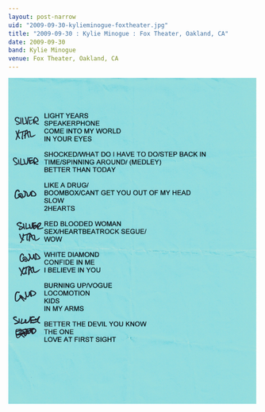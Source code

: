 ```yaml
---
layout: post-narrow
uid: "2009-09-30-kylieminogue-foxtheater.jpg"
title: "2009-09-30 : Kylie Minogue : Fox Theater, Oakland, CA"
date: 2009-09-30
band: Kylie Minogue
venue: Fox Theater, Oakland, CA
---
```


<div class="showcase">
  <img src="/img/2009/09/20090930-KylieMinogue-FoxTheater.jpg" alt="2009-09-30-kylieminogue-foxtheater.jpg">
</div>
